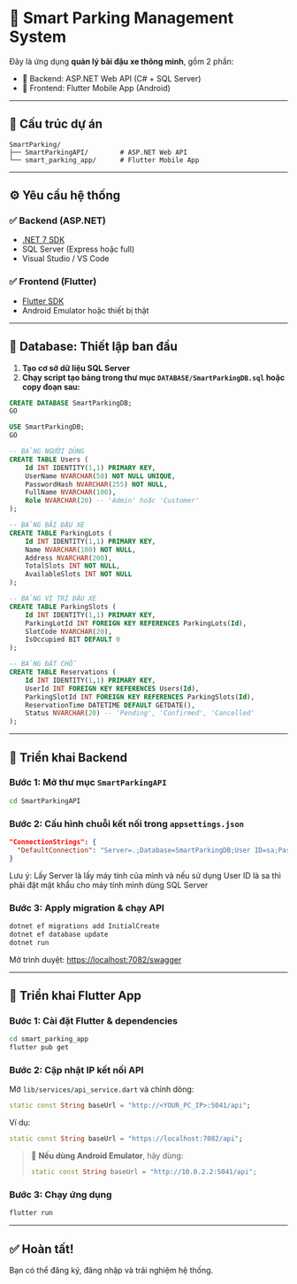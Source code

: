 
# 🚗 Smart Parking Management System

Đây là ứng dụng **quản lý bãi đậu xe thông minh**, gồm 2 phần:

- 🧠 Backend: ASP.NET Web API (C# + SQL Server)
- 📱 Frontend: Flutter Mobile App (Android)

---

## 📁 Cấu trúc dự án

```
SmartParking/
├── SmartParkingAPI/        # ASP.NET Web API
└── smart_parking_app/      # Flutter Mobile App
```

---

## ⚙️ Yêu cầu hệ thống

### ✅ Backend (ASP.NET)
- [.NET 7 SDK](https://dotnet.microsoft.com/en-us/download/dotnet/7.0)
- SQL Server (Express hoặc full)
- Visual Studio / VS Code

### ✅ Frontend (Flutter)
- [Flutter SDK](https://docs.flutter.dev/get-started/install)
- Android Emulator hoặc thiết bị thật

---

## 🧱 Database: Thiết lập ban đầu

1. **Tạo cơ sở dữ liệu SQL Server**
2. **Chạy script tạo bảng trong thư mục `DATABASE/SmartParkingDB.sql` hoặc copy đoạn sau:**

```sql
CREATE DATABASE SmartParkingDB;
GO

USE SmartParkingDB;
GO

-- BẢNG NGƯỜI DÙNG
CREATE TABLE Users (
    Id INT IDENTITY(1,1) PRIMARY KEY,
    UserName NVARCHAR(50) NOT NULL UNIQUE,
    PasswordHash NVARCHAR(255) NOT NULL,
    FullName NVARCHAR(100),
    Role NVARCHAR(20) -- 'Admin' hoặc 'Customer'
);

-- BẢNG BÃI ĐẬU XE
CREATE TABLE ParkingLots (
    Id INT IDENTITY(1,1) PRIMARY KEY,
    Name NVARCHAR(100) NOT NULL,
    Address NVARCHAR(200),
    TotalSlots INT NOT NULL,
    AvailableSlots INT NOT NULL
);

-- BẢNG VỊ TRÍ ĐẬU XE
CREATE TABLE ParkingSlots (
    Id INT IDENTITY(1,1) PRIMARY KEY,
    ParkingLotId INT FOREIGN KEY REFERENCES ParkingLots(Id),
    SlotCode NVARCHAR(20),
    IsOccupied BIT DEFAULT 0
);

-- BẢNG ĐẶT CHỖ
CREATE TABLE Reservations (
    Id INT IDENTITY(1,1) PRIMARY KEY,
    UserId INT FOREIGN KEY REFERENCES Users(Id),
    ParkingSlotId INT FOREIGN KEY REFERENCES ParkingSlots(Id),
    ReservationTime DATETIME DEFAULT GETDATE(),
    Status NVARCHAR(20) -- 'Pending', 'Confirmed', 'Cancelled'
);
```

---

## 🚀 Triển khai Backend

### Bước 1: Mở thư mục `SmartParkingAPI`

```bash
cd SmartParkingAPI
```

### Bước 2: Cấu hình chuỗi kết nối trong `appsettings.json`

```json
"ConnectionStrings": {
  "DefaultConnection": "Server=.;Database=SmartParkingDB;User ID=sa;Password=******;TrustServerCertificate=True;"
}
```

Lưu ý: Lấy Server là lấy máy tính của mình và nếu sử dụng User ID là sa thì phải đặt mật khẩu cho máy tính mình dùng SQL Server

### Bước 3: Apply migration & chạy API

```bash
dotnet ef migrations add InitialCreate
dotnet ef database update
dotnet run
```

Mở trình duyệt: [https://localhost:7082/swagger](https://localhost:7082/swagger)

---

## 📲 Triển khai Flutter App

### Bước 1: Cài đặt Flutter & dependencies

```bash
cd smart_parking_app
flutter pub get
```

### Bước 2: Cập nhật IP kết nối API

Mở `lib/services/api_service.dart` và chỉnh dòng:

```dart
static const String baseUrl = "http://<YOUR_PC_IP>:5041/api";
```

Ví dụ:

```dart
static const String baseUrl = "https://localhost:7082/api";
```

> 📝 **Nếu dùng Android Emulator**, hãy dùng:
> ```dart
> static const String baseUrl = "http://10.0.2.2:5041/api";
> ```

### Bước 3: Chạy ứng dụng

```bash
flutter run
```

---

## ✅ Hoàn tất!

Bạn có thể đăng ký, đăng nhập và trải nghiệm hệ thống.
